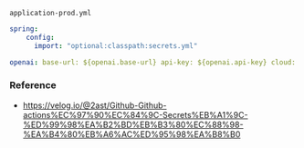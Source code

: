 `application-prod.yml`
```yaml
spring: 
	config:  
	  import: "optional:classpath:secrets.yml"

openai: base-url: ${openai.base-url} api-key: ${openai.api-key} cloud: aws: s3: bucket: ${cloud.aws.s3.bucket} stack: auto: ${cloud.aws.stack.auto} region: static: ${cloud.aws.region.static} credentials: accessKey: ${cloud.aws.credentials.accessKey} secretKey: ${cloud.aws.credentials.secretKey} naver: client-id: ${naver.client-id} client-secret: ${naver.client-secret}
```



### Reference
- https://velog.io/@2ast/Github-Github-actions%EC%97%90%EC%84%9C-Secrets%EB%A1%9C-%ED%99%98%EA%B2%BD%EB%B3%80%EC%88%98-%EA%B4%80%EB%A6%AC%ED%95%98%EA%B8%B0
